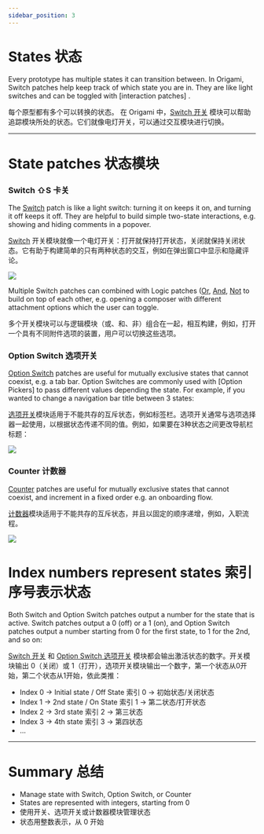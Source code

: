 ```yaml
---
sidebar_position: 3
---
```


# States 状态

Every prototype has multiple states it can transition between. In Origami, Switch patches help keep track of which state you are in. They are like light switches and can be toggled with [interaction patches] .

每个原型都有多个可以转换的状态。 在 Origami 中，[Switch 开关](./../Utility/Switch.md) 模块可以帮助追踪模块所处的状态。它们就像电灯开关，可以通过交互模块进行切换。

------

# State patches 状态模块

### Switch ⇧S 卡关

The [Switch](./../Utility/Switch.md) patch is like a light switch: turning it on keeps it on, and turning it off keeps it off. They are helpful to build simple two-state interactions, e.g. showing and hiding comments in a popover.

[Switch](./../Utility/Switch.md) 开关模块就像一个电灯开关：打开就保持打开状态，关闭就保持关闭状态。它有助于构建简单的只有两种状态的交互，例如在弹出窗口中显示和隐藏评论。

![](https://s3.us-west-2.amazonaws.com/secure.notion-static.com/9611dde1-5b8c-48ee-a187-2e250c5fba16/Untitled.png?X-Amz-Algorithm=AWS4-HMAC-SHA256&X-Amz-Content-Sha256=UNSIGNED-PAYLOAD&X-Amz-Credential=AKIAT73L2G45EIPT3X45%2F20220602%2Fus-west-2%2Fs3%2Faws4_request&X-Amz-Date=20220602T162439Z&X-Amz-Expires=86400&X-Amz-Signature=bcf145c6ce12ac771872a6227a1a3f681319f9eca1479034ad82a90ea54ba7df&X-Amz-SignedHeaders=host&response-content-disposition=filename%20%3D%22Untitled.png%22&x-id=GetObject)

Multiple Switch patches can combined with Logic patches ([Or](./../Logic/Or.md), [And](./../Logic/And.md), [Not](./../Logic/Not.md) to build on top of each other, e.g. opening a composer with different attachment options which the user can toggle.

多个开关模块可以与逻辑模块（或、和、非）组合在一起，相互构建，例如，打开一个具有不同附件选项的装置，用户可以切换这些选项。

### Option Switch 选项开关

[Option Switch](./../Utility/Option%20Switch.md) patches are useful for mutually exclusive states that cannot coexist, e.g. a tab bar. Option Switches are commonly used with [Option Pickers] to pass different values depending the state. For example, if you wanted to change a navigation bar title between 3 states:

[选项开关](./../Utility/Option%20Switch.md)模块适用于不能共存的互斥状态，例如标签栏。选项开关通常与选项选择器一起使用，以根据状态传递不同的值。例如，如果要在3种状态之间更改导航栏标题：

![](https://s3.us-west-2.amazonaws.com/secure.notion-static.com/f5529284-08dd-4101-b66b-265a9527cc07/Untitled.png?X-Amz-Algorithm=AWS4-HMAC-SHA256&X-Amz-Content-Sha256=UNSIGNED-PAYLOAD&X-Amz-Credential=AKIAT73L2G45EIPT3X45%2F20220602%2Fus-west-2%2Fs3%2Faws4_request&X-Amz-Date=20220602T162452Z&X-Amz-Expires=86400&X-Amz-Signature=95767a71a1e76329ca8cbc15e014bc2fdab9b0bfb2a01cb5b11af7d4ed0d8231&X-Amz-SignedHeaders=host&response-content-disposition=filename%20%3D%22Untitled.png%22&x-id=GetObject)

### Counter 计数器

[Counter](./../Utility/Counter.md) patches are useful for mutually exclusive states that cannot coexist, and increment in a fixed order e.g. an onboarding flow.

[计数器](./../Utility/Counter.md)模块适用于不能共存的互斥状态，并且以固定的顺序递增，例如，入职流程。

![](https://s3.us-west-2.amazonaws.com/secure.notion-static.com/f1516a62-6fc6-49bf-ba33-dda7e8eaad32/Untitled.png?X-Amz-Algorithm=AWS4-HMAC-SHA256&X-Amz-Content-Sha256=UNSIGNED-PAYLOAD&X-Amz-Credential=AKIAT73L2G45EIPT3X45%2F20220602%2Fus-west-2%2Fs3%2Faws4_request&X-Amz-Date=20220602T162455Z&X-Amz-Expires=86400&X-Amz-Signature=9908a3461693bcff7938809558446d481184ed0f71b174ed6306d3135db7ebaa&X-Amz-SignedHeaders=host&response-content-disposition=filename%20%3D%22Untitled.png%22&x-id=GetObject)

# Index numbers represent states 索引序号表示状态

Both Switch and Option Switch patches output a number for the state that is active. Switch patches output a 0 (off) or a 1 (on), and Option Switch patches output a number starting from 0 for the first state, to 1 for the 2nd, and so on:

[Switch 开关](./../Utility/Switch.md) 和 [Option Switch 选项开关](./../Utility/Option%20Switch.md) 模块都会输出激活状态的数字。开关模块输出 0（关闭）或 1（打开），选项开关模块输出一个数字，第一个状态从0开始，第二个状态从1开始，依此类推：

- Index 0 → Initial state / Off State  索引 0 → 初始状态/关闭状态
- Index 1 → 2nd state / On State  索引 1 → 第二状态/打开状态
- Index 2 → 3rd state  索引 2 → 第三状态
- Index 3 → 4th state  索引 3 → 第四状态
- ...

------

# Summary 总结

- Manage state with Switch, Option Switch, or Counter
- States are represented with integers, starting from 0
- 使用开关、选项开关或计数器模块管理状态
- 状态用整数表示，从 0 开始
